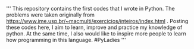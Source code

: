 '''
This repository contains the first codes that I wrote in Python.
The problems were taken originally from https://www.ime.usp.br/~macmulti/exercicios/inteiros/index.html .
Posting these codes here, I aim to learn, improve and practice my knowledge of python.
At the same time, I also would like to inspire more people to learn how programming in this language.
#PyLadies
'''

